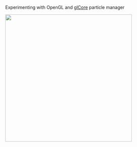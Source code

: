 Experimenting with OpenGL and [glCore](https://github.com/pulkitjuneja/GlCore) particle manager

<img src="sample.gif?raw=true" width="400px">
